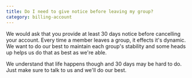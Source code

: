 ```yaml
---
title: Do I need to give notice before leaving my group?
category: billing-account
---
```

We would ask that you provide at least 30 days notice before cancelling your account. Every time a member leaves a group, it effects it's dynamic. We want to do our best to maintain each group's stability and some heads up helps us do that as best as we're able.

We understand that life happens though and 30 days may be hard to do. Just make sure to talk to us and we'll do our best. 
